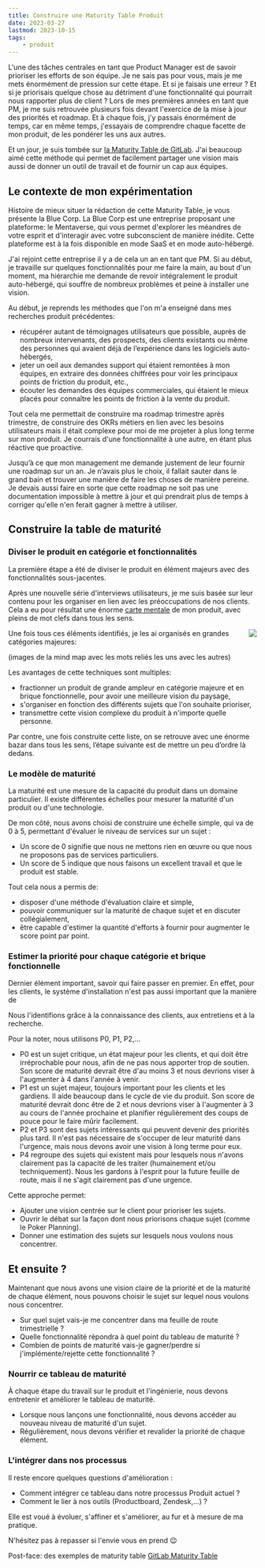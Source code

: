```yaml
---
title: Construire une Maturity Table Produit
date: 2023-03-27
lastmod: 2023-10-15
tags:
    - produit
---
```


L'une des tâches centrales en tant que Product Manager est de savoir prioriser
les efforts de son équipe. Je ne sais pas pour vous, mais je me mets énormément 
de pression sur cette étape. Et si je faisais une erreur ? Et si je priorisais
quelque chose au détriment d'une fonctionnalité qui pourrait nous rapporter plus
de client ?
Lors de mes premières années en tant que PM, je me suis retrouvée plusieurs fois 
devant l'exercice de la mise à jour des priorités et roadmap. Et à chaque fois, 
j'y passais énormément de temps, car en même temps, j'essayais de comprendre 
chaque facette de mon produit, de les pondérer les uns aux autres.

Et un jour, je suis tombée sur 
[la Maturity Table de GitLab](https://about.gitlab.com/direction/maturity/).
J'ai beaucoup aimé cette méthode qui permet de facilement partager une vision
mais aussi de donner un outil de travail et de fournir un cap aux équipes.

## Le contexte de mon expérimentation

Histoire de mieux situer la rédaction de cette Maturity Table, je vous présente
la Blue Corp. La Blue Corp est une entreprise proposant une plateforme: le 
Mentaverse, qui vous permet d'explorer les méandres de votre esprit et 
d'interagir avec votre subconscient de manière inédite. Cette plateforme est à 
la fois disponible en mode SaaS et en mode auto-hébergé. 

J'ai rejoint cette entreprise il y a de cela un an en tant que PM. Si au début, 
je travaille sur quelques fonctionnalités pour me faire la main, au bout 
d'un moment, ma hiérarchie me demande de revoir intégralement le produit 
auto-hébergé, qui souffre de nombreux problèmes et peine à installer une vision.

Au début, je reprends les méthodes que l'on m'a enseigné dans mes recherches 
produit précédentes:
- récupérer autant de témoignages utilisateurs que possible,  auprès de nombreux 
  intervenants, des prospects, des clients existants ou même des personnes qui 
  avaient déjà de l’expérience dans les logiciels auto-hébergés,
- jeter un oeil aux demandes support qui étaient remontées à mon équipes, en 
  extraire des données chiffrées pour voir les principaux points de friction du 
  produit, etc.,
- écouter les demandes des équipes commerciales, qui étaient le mieux placés 
  pour connaître les points de friction à la vente du produit.

Tout cela me permettait de construire ma roadmap trimestre après trimestre, de
construire des OKRs métiers en lien avec les besoins utilisateurs mais il était 
complexe pour moi de me projeter à plus long terme sur mon produit. Je courrais 
d'une fonctionnalité à une autre, en étant plus réactive que proactive.

Jusqu’à ce que mon management me demande justement de leur fournir une roadmap 
sur un an. Je n’avais plus le choix, il fallait sauter dans le grand bain et 
trouver une manière de faire les choses de manière pereine. Je devais aussi 
faire en sorte que cette roadmap ne soit pas une documentation impossible à
mettre à jour et qui prendrait plus de temps à corriger qu'elle n'en ferait 
gagner à mettre à utiliser.

## Construire la table de maturité

### Diviser le produit en catégorie et fonctionnalités 

La première étape a été de diviser le produit en élément majeurs avec des 
fonctionnalités sous-jacentes.

Après une nouvelle série d'interviews utilisateurs, je me suis basée sur leur 
contenu pour les organiser en lien avec les préoccupations de nos clients. Cela 
a eu pour résultat une énorme 
[carte mentale](https://fr.wikipedia.org/wiki/Carte_heuristique) de mon produit, 
avec pleins de mot clefs dans tous les sens.  

<img src="images/schema_word_cloud.png" align="right" />
  
Une fois tous ces éléments identifiés, je les ai organisés en grandes catégories 
majeures:  

(images de la mind map avec les mots reliés les uns avec les autres)

Les avantages de cette techniques sont multiples:
- fractionner un produit de grande ampleur en catégorie majeure et en brique 
  fonctionnelle, pour avoir une meilleure vision du paysage,
- s'organiser en fonction des différents sujets que l'on souhaite prioriser,
- transmettre cette vision complexe du produit à n'importe quelle personne.

Par contre, une fois construite cette liste, on se retrouve avec une énorme 
bazar dans tous les sens, l’étape suivante est de mettre un peu d’ordre là 
dedans.

### Le modèle de maturité

La maturité est une mesure de la capacité du produit dans un domaine 
particulier. Il existe différentes échelles pour mesurer la maturité d'un 
produit ou d'une technologie. 

De mon côté, nous avons choisi de construire une échelle simple, qui va de 0 à 
5, permettant d'évaluer le niveau de services sur un sujet :
- Un score de 0 signifie que nous ne mettons rien en œuvre ou que nous ne 
  proposons pas de services particuliers.
- Un score de 5 indique que nous faisons un excellent travail et que le produit 
  est stable.  

Tout cela nous a permis de:
- disposer d'une méthode d'évaluation claire et simple,
- pouvoir communiquer sur la maturité de chaque sujet et en discuter 
  collégialement,
- être capable d'estimer la quantité d'efforts à fournir pour augmenter le score
  point par point.

### Estimer la priorité pour chaque catégorie et brique fonctionnelle

Dernier élément important, savoir qui faire passer en premier. En effet, pour 
les clients, le système d'installation n'est pas aussi important que la manière 
de
  
Nous l'identifions grâce à la connaissance des clients, aux entretiens et à la 
recherche.  
  
Pour la noter, nous utilisons P0, P1, P2,...  
  
- P0 est un sujet critique, un état majeur pour les clients, et qui doit être irréprochable pour nous, afin de ne pas nous apporter trop de soutien. Son score de maturité devrait être d'au moins 3 et nous devrions viser à l'augmenter à 4 dans l'année à venir.  
- P1 est un sujet majeur, toujours important pour les clients et les gardiens. Il aide beaucoup dans le cycle de vie du produit. Son score de maturité devrait donc être de 2 et nous devrions viser à l'augmenter à 3 au cours de l'année prochaine et planifier régulièrement des coups de pouce pour le faire mûrir facilement.  
- P2 et P3 sont des sujets intéressants qui peuvent devenir des priorités plus tard. Il n'est pas nécessaire de s'occuper de leur maturité dans l'urgence, mais nous devons avoir une vision à long terme pour eux.  
- P4 regroupe des sujets qui existent mais pour lesquels nous n'avons clairement pas la capacité de les traiter (humainement et/ou techniquement). Nous les gardons à l'esprit pour la future feuille de route, mais il ne s'agit clairement pas d'une urgence.  

Cette approche permet:
- Ajouter une vision centrée sur le client pour prioriser les sujets.  
- Ouvrir le débat sur la façon dont nous priorisons chaque sujet (comme le Poker 
  Planning).  
- Donner une estimation des sujets sur lesquels nous voulons nous concentrer.  

## Et ensuite ?

Maintenant que nous avons une vision claire de la priorité et de la maturité de 
chaque élément, nous pouvons choisir le sujet sur lequel nous voulons nous 
concentrer.

- Sur quel sujet vais-je me concentrer dans ma feuille de route trimestrielle ?
- Quelle fonctionnalité répondra à quel point du tableau de maturité ?
- Combien de points de maturité vais-je gagner/perdre si j'implémente/rejette cette fonctionnalité ?

### Nourrir ce tableau de maturité

À chaque étape du travail sur le produit et l'ingénierie, nous devons entretenir 
et améliorer le tableau de maturité.

- Lorsque nous lançons une fonctionnalité, nous devons accéder au nouveau niveau 
  de maturité d'un sujet.
- Régulièrement, nous devons vérifier et revalider la priorité de chaque 
  élément.

### L'intégrer dans nos processus

Il reste encore quelques questions d'amélioration :

- Comment intégrer ce tableau dans notre processus Produit actuel ?
- Comment le lier à nos outils (Productboard, Zendesk,...) ?

Elle est voué à évoluer, s'affiner et s'améliorer, au fur et à mesure de ma 
pratique.

N'hésitez pas à repasser si l'envie vous en prend 😉


Post-face: des exemples de maturity table
[GitLab Maturity Table](https://about.gitlab.com/direction/maturity/#category-maturity)